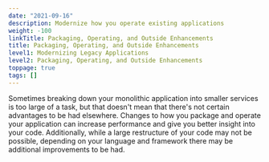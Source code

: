 ```yaml
---
date: "2021-09-16"
description: Modernize how you operate existing applications
weight: -100
linkTitle: Packaging, Operating, and Outside Enhancements
title: Packaging, Operating, and Outside Enhancements
level1: Modernizing Legacy Applications
level2: Packaging, Operating, and Outside Enhancements
toppage: true
tags: []
---
```


Sometimes breaking down your monolithic application into smaller services is too large of a task, but that doesn't mean that there's not certain advantages to be had elsewhere. Changes to how you package and operate your application can increase performance and give you better insight into your code. Additionally, while a large restructure of your code may not be possible, depending on your language and framework there may be additional improvements to be had.
